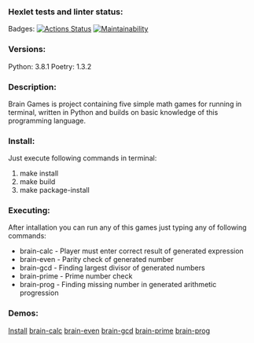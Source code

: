 ### Hexlet tests and linter status:
Badges:
[![Actions Status](https://github.com/random-men/python-project-49/workflows/hexlet-check/badge.svg)](https://github.com/random-men/python-project-49/actions)
[![Maintainability](https://api.codeclimate.com/v1/badges/0163c62caee654b5962e/maintainability)](https://codeclimate.com/github/random-men/python-project-49/maintainability)

### Versions:
Python: 3.8.1
Poetry: 1.3.2

### Description:
Brain Games is project containing five simple math games for running in terminal, written in Python and builds on basic knowledge of this programming language. 

### Install:
Just execute following commands in terminal:
1. make install
2. make build
3. make package-install

### Executing:
After intallation you can run any of this games just typing any of following commands:
* brain-calc - Player must enter correct result of generated expression
* brain-even - Parity check of generated number 
* brain-gcd - Finding largest divisor of generated numbers
* brain-prime - Prime number check
* brain-prog - Finding missing number in generated arithmetic progression

### Demos:
[Install](https://asciinema.org/a/B3G3o6igEa2XYLJtozDQS7Uo9) 
[brain-calc](https://asciinema.org/a/Snc1GhgdCLxyt10MmxhMV806J) 
[brain-even](https://asciinema.org/a/Z9siri10rz4slMOM65DEC4b0X) 
[brain-gcd](https://asciinema.org/a/l0f3LblOBpPXtdrUpUN1p0bDN) 
[brain-prime](https://asciinema.org/a/XlAOrme9w4W8WVhUxp5dDCEwD)
[brain-prog](https://asciinema.org/a/8kxsv7Oid5W7ZRO8WnyocZ6nn)

